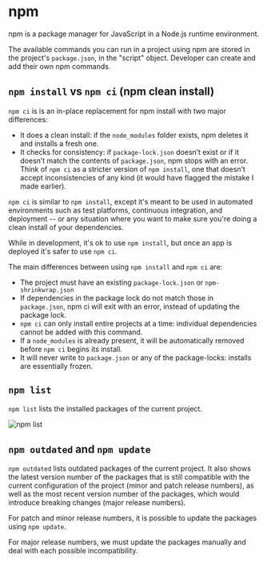 # npm

npm is a package manager for JavaScript in a Node.js runtime environment.

The available commands you can run in a project using npm are stored in the project's `package.json`, in the "script" object.
Developer can create and add their own npm commands.

## `npm install` vs `npm ci` (npm clean install)

`npm ci` is is an in-place replacement for npm install with two major differences:

- It does a clean install: if the `node_modules` folder exists, npm deletes it and installs a fresh one.
- It checks for consistency: if `package-lock.json` doesn’t exist or if it doesn’t match the contents of `package.json`, npm stops with an error.
  Think of `npm ci` as a stricter version of `npm install`, one that doesn’t accept inconsistencies of any kind (it would have flagged the mistake I made earlier).

`npm ci` is similar to `npm install`, except it's meant to be used in automated environments such as test platforms, continuous integration, and deployment -- or any situation where you want to make sure you're doing a clean install of your dependencies.

While in development, it's ok to use `npm install`, but once an app is deployed it's safer to use `npm ci`.

The main differences between using `npm install` and `npm ci` are:

- The project must have an existing `package-lock.json` or `npm-shrinkwrap.json`
- If dependencies in the package lock do not match those in `package.json`, npm ci will exit with an error, instead of updating the package lock.
- `npm ci` can only install entire projects at a time: individual dependencies cannot be added with this command.
- If a `node_modules` is already present, it will be automatically removed before `npm ci` begins its install.
- It will never write to `package.json` or any of the package-locks: installs are essentially frozen.

## `npm list`

`npm list` lists the installed packages of the current project.

![npm list](../.../images/technical-stack/frontend/frontend-dependencies/npm/npm_01.png)

## `npm outdated` and `npm update`

`npm outdated` lists outdated packages of the current project. It also shows the latest version number of the packages that is still compatible with the current configuration of the project (minor and patch release numbers), as well as the most recent version number of the packages, which would introduce breaking changes (major release numbers).

For patch and minor release numbers, it is possible to update the packages using `npm update`.

For major release numbers, we must update the packages manually and deal with each possible incompatibility.

